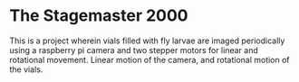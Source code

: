 # The Stagemaster 2000

This is a project wherein vials filled with fly larvae are imaged periodically
using a raspberry pi camera and two stepper motors for linear and rotational 
movement. Linear motion of the camera, and rotational motion of the vials.
